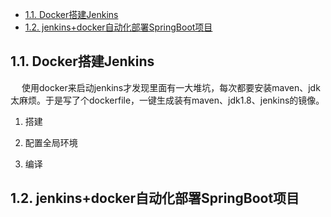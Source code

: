 

<!-- TOC -->

- [1.1. Docker搭建Jenkins](#11-docker搭建jenkins)
- [1.2. jenkins+docker自动化部署SpringBoot项目](#12-jenkinsdocker自动化部署springboot项目)

<!-- /TOC -->

<!-- 
**** docker安装jenkins
https://blog.csdn.net/aiwangtingyun/article/details/123523669
访问时出现无法访问，点击叉号  

docker run -d \
    -p 8888:8080 \
    -p 50000:50000 \
    -v /usr/work/dockerMount/jenkins:/var/jenkins_home \
    -v /etc/localtime:/etc/localtime \
    --restart=always \
    --name=jenkins \
    jenkins/jenkins


Jenkins +Docker+Git 实现自动部署
https://www.cnblogs.com/seanRay/p/15126859.html

3. 编译
Jenkins+Docker 一键自动化部署 SpringBoot 项目 
https://mp.weixin.qq.com/s/C7o0SDNW-rajE0FywGGbTQ

云服务器中安装docker+jenkins部署接口自动化测试(java)
https://blog.csdn.net/m0_50026910/article/details/124114199


docker-compose安装jenkins
https://www.jianshu.com/p/42e2771dcc94
jenkins流水线+sonar检查多模块maven项目
https://www.jianshu.com/p/1a4b8bdf12f8
Jenkins流水线--部署多模块maven项目（推荐）
https://www.jianshu.com/p/600b9601820f

-->



<!-- 
********  
1. 搭建 2. 配置全局环境
docker使用dockerFile自定义Jenkins
使用docker来启动jenkins才发现里面有一大堆坑，每次都要安装maven、jdk太麻烦。于是写了个dockerfile，一键生成装有maven、jdk1.8、jenkins的镜像。  
https://blog.csdn.net/qq_35031494/article/details/125426380

-->

## 1.1. Docker搭建Jenkins  
&emsp; 使用docker来启动jenkins才发现里面有一大堆坑，每次都要安装maven、jdk太麻烦。于是写了个dockerfile，一键生成装有maven、jdk1.8、jenkins的镜像。   

1. 搭建  


2. 配置全局环境  


3. 编译  


## 1.2. jenkins+docker自动化部署SpringBoot项目  
<!-- 

https://blog.csdn.net/shayopron/article/details/121167066
-->

